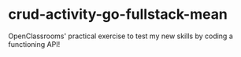 # crud-activity-go-fullstack-mean
OpenClassrooms' practical exercise to test my new skills by coding a functioning API!
